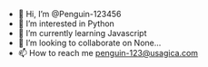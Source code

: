 - 👋 Hi, I’m @Penguin-123456
- 👀 I’m interested in Python
- 🌱 I’m currently learning Javascript
- 💞️ I’m looking to collaborate on None...
- 📫 How to reach me penguin-123@usagica.com

<!---
Penguin-123456/Penguin-123456 is a ✨ special ✨ repository because its `README.md` (this file) appears on your GitHub profile.
You can click the Preview link to take a look at your changes.
--->
